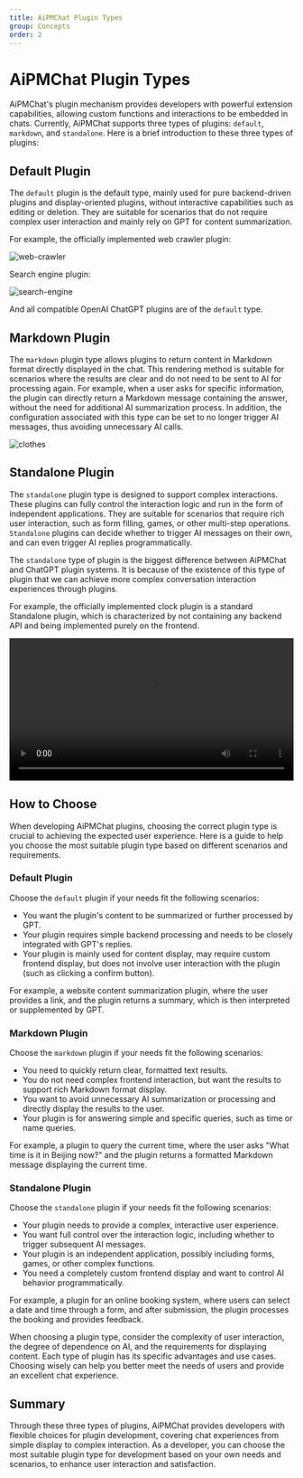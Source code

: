 ```yaml
---
title: AiPMChat Plugin Types
group: Concepts
order: 2
---
```


# AiPMChat Plugin Types

AiPMChat's plugin mechanism provides developers with powerful extension capabilities, allowing custom functions and interactions to be embedded in chats. Currently, AiPMChat supports three types of plugins: `default`, `markdown`, and `standalone`. Here is a brief introduction to these three types of plugins:

## Default Plugin

The `default` plugin is the default type, mainly used for pure backend-driven plugins and display-oriented plugins, without interactive capabilities such as editing or deletion. They are suitable for scenarios that do not require complex user interaction and mainly rely on GPT for content summarization.

For example, the officially implemented web crawler plugin:

![web-crawler](https://github.com/lobehub/lobe-chat/assets/28616219/8a7191af-da07-4419-a0a1-37792b5c0c51)

Search engine plugin:

![search-engine](https://github.com/lobehub/lobe-chat/assets/28616219/573a905f-6df4-476b-8e1e-6c3098808ef8)

And all compatible OpenAI ChatGPT plugins are of the `default` type.

## Markdown Plugin

The `markdown` plugin type allows plugins to return content in Markdown format directly displayed in the chat. This rendering method is suitable for scenarios where the results are clear and do not need to be sent to AI for processing again. For example, when a user asks for specific information, the plugin can directly return a Markdown message containing the answer, without the need for additional AI summarization process. In addition, the configuration associated with this type can be set to no longer trigger AI messages, thus avoiding unnecessary AI calls.

![clothes](https://github.com/lobehub/lobe-chat/assets/28616219/7077a4d4-5b0f-4d4e-b332-d79b7df2b411)

## Standalone Plugin

The `standalone` plugin type is designed to support complex interactions. These plugins can fully control the interaction logic and run in the form of independent applications. They are suitable for scenarios that require rich user interaction, such as form filling, games, or other multi-step operations. `Standalone` plugins can decide whether to trigger AI messages on their own, and can even trigger AI replies programmatically.

The `standalone` type of plugin is the biggest difference between AiPMChat and ChatGPT plugin systems. It is because of the existence of this type of plugin that we can achieve more complex conversation interaction experiences through plugins.

For example, the officially implemented clock plugin is a standard Standalone plugin, which is characterized by not containing any backend API and being implemented purely on the frontend.

<video src="https://github.com/lobehub/lobe-chat/assets/28616219/206b4c94-4674-4007-ac4f-450b9778d7f6" width="100%" autoplay mute ></video>

## How to Choose

When developing AiPMChat plugins, choosing the correct plugin type is crucial to achieving the expected user experience. Here is a guide to help you choose the most suitable plugin type based on different scenarios and requirements.

### Default Plugin

Choose the `default` plugin if your needs fit the following scenarios:

- You want the plugin's content to be summarized or further processed by GPT.
- Your plugin requires simple backend processing and needs to be closely integrated with GPT's replies.
- Your plugin is mainly used for content display, may require custom frontend display, but does not involve user interaction with the plugin (such as clicking a confirm button).

For example, a website content summarization plugin, where the user provides a link, and the plugin returns a summary, which is then interpreted or supplemented by GPT.

### Markdown Plugin

Choose the `markdown` plugin if your needs fit the following scenarios:

- You need to quickly return clear, formatted text results.
- You do not need complex frontend interaction, but want the results to support rich Markdown format display.
- You want to avoid unnecessary AI summarization or processing and directly display the results to the user.
- Your plugin is for answering simple and specific queries, such as time or name queries.

For example, a plugin to query the current time, where the user asks "What time is it in Beijing now?" and the plugin returns a formatted Markdown message displaying the current time.

### Standalone Plugin

Choose the `standalone` plugin if your needs fit the following scenarios:

- Your plugin needs to provide a complex, interactive user experience.
- You want full control over the interaction logic, including whether to trigger subsequent AI messages.
- Your plugin is an independent application, possibly including forms, games, or other complex functions.
- You need a completely custom frontend display and want to control AI behavior programmatically.

For example, a plugin for an online booking system, where users can select a date and time through a form, and after submission, the plugin processes the booking and provides feedback.

When choosing a plugin type, consider the complexity of user interaction, the degree of dependence on AI, and the requirements for displaying content. Each type of plugin has its specific advantages and use cases. Choosing wisely can help you better meet the needs of users and provide an excellent chat experience.

## Summary

Through these three types of plugins, AiPMChat provides developers with flexible choices for plugin development, covering chat experiences from simple display to complex interaction. As a developer, you can choose the most suitable plugin type for development based on your own needs and scenarios, to enhance user interaction and satisfaction.
